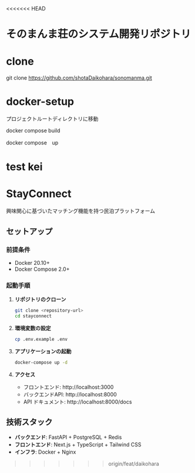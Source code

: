 <<<<<<< HEAD
# そのまんま荘のシステム開発リポジトリ

# clone
git clone https://github.com/shotaDaikohara/sonomanma.git

# docker-setup
プロジェクトルートディレクトリに移動

docker compose build 

docker compose　up

test kei
=======
# StayConnect

興味関心に基づいたマッチング機能を持つ民泊プラットフォーム

## セットアップ

### 前提条件

- Docker 20.10+
- Docker Compose 2.0+

### 起動手順

1. **リポジトリのクローン**
   ```bash
   git clone <repository-url>
   cd stayconnect
   ```

2. **環境変数の設定**
   ```bash
   cp .env.example .env
   ```

3. **アプリケーションの起動**
   ```bash
   docker-compose up -d
   ```

4. **アクセス**
   - フロントエンド: http://localhost:3000
   - バックエンドAPI: http://localhost:8000
   - API ドキュメント: http://localhost:8000/docs

## 技術スタック

- **バックエンド**: FastAPI + PostgreSQL + Redis
- **フロントエンド**: Next.js + TypeScript + Tailwind CSS
- **インフラ**: Docker + Nginx
>>>>>>> origin/feat/daikohara
